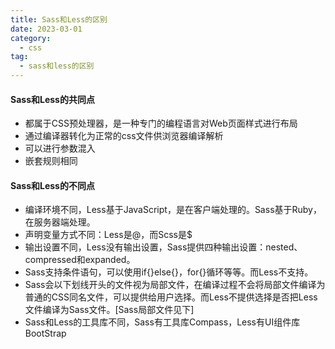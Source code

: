 ```yaml
---
title: Sass和Less的区别
date: 2023-03-01
category:
  - css
tag:
  - sass和less的区别
---
```



#### Sass和Less的共同点

- 都属于CSS预处理器，是一种专门的编程语言对Web页面样式进行布局
- 通过编译器转化为正常的css文件供浏览器编译解析
- 可以进行参数混入
- 嵌套规则相同

#### Sass和Less的不同点

- 编译环境不同，Less基于JavaScript，是在客户端处理的。Sass基于Ruby，在服务器端处理。
- 声明变量方式不同：Less是@，而Scss是$
- 输出设置不同，Less没有输出设置，Sass提供四种输出设置：nested、compressed和expanded。
- Sass支持条件语句，可以使用if{}else{}，for{}循环等等。而Less不支持。
- Sass会以下划线开头的文件视为局部文件，在编译过程不会将局部文件编译为普通的CSS同名文件，可以提供给用户选择。而Less不提供选择是否把Less文件编译为Sass文件。[Sass局部文件见下]
- Sass和Less的工具库不同，Sass有工具库Compass，Less有UI组件库BootStrap
